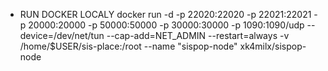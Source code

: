
- RUN DOCKER LOCALY
docker run -d -p 22020:22020 -p 22021:22021 -p 20000:20000 -p 50000:50000 -p 30000:30000 -p 1090:1090/udp --device=/dev/net/tun --cap-add=NET_ADMIN --restart=always -v /home/$USER/sis-place:/root --name "sispop-node" xk4milx/sispop-node
